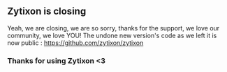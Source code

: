 ## Zytixon is closing

Yeah, we are closing, we are so sorry, thanks for the support, we love our community, we love YOU!
The undone new version's code as we left it is now public : https://github.com/zytixon/zytixon

### Thanks for using Zytixon <3
